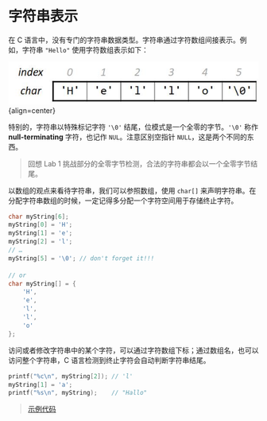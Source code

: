 # 字符串表示

在 C 语言中，没有专门的字符串数据类型。字符串通过字符数组间接表示。例如，字符串 `"Hello"` 使用字符数组表示如下：

![](./assets/str-as-arr.jpg){align=center}

特别的，字符串以特殊标记字符 `'\0'` 结尾，位模式是一个全零的字节。`'\0'` 称作 **null-terminating** 字符，也记作 `NUL`。注意区别空指针 `NULL`，这是两个不同的东西。

> 回想 Lab 1 挑战部分的全零字节检测，合法的字符串都会以一个全零字节结尾。

以数组的观点来看待字符串，我们可以参照数组，使用 `char[]` 来声明字符串。在分配字符串数组的时候，一定记得多分配一个字符空间用于存储终止字符。

```c
char myString[6];
myString[0] = 'H';
myString[1] = 'e';
myString[2] = 'l';
// …
myString[5] = '\0'; // don't forget it!!!

// or
char myString[] = {
    'H',
    'e',
    'l',
    'l',
    'o'
};
```

访问或者修改字符串中的某个字符，可以通过字符数组下标；通过数组名，也可以访问整个字符串，C 语言检测到终止字符会自动判断字符串结尾。

```c
printf("%c\n", myString[2]); // 'l'
myString[1] = 'a';
printf("%s\n", myString);    // "Hallo"
```

> [示例代码](https://godbolt.org/z/95adaePzK)
